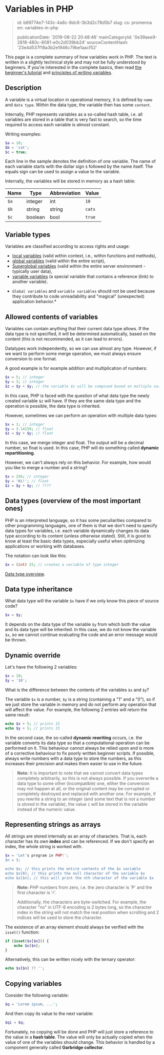 Variables in PHP
================

> id: b89774e7-143c-4a8c-8dc6-3b3d2c78d5b7
> slug:
> 	cs: promenna
> 	en: variables-in-php
> 
> publicationDate: '2019-08-22 20:48:46'
> mainCategoryId: '0e39aee9-2818-480c-8081-e0c2d039bb24'
> sourceContentHash: '23e4d537f18a3b2e1946c79be1aacf52'

This page is a complete summary of how variables work in PHP. The text is written in a slightly technical style and may not be fully understood by beginners. If you're interested in the complete basics, then read <a href="/first-script">the beginner's tutorial</a> and <a href="/principles-of-prominent-script">principles of writing variables</a>.

Description
-----

A variable is a virtual location in operational memory, it is defined by `name` and `data type`. Within the data type, the variable then has some `content`.

Internally, PHP represents variables as a so-called hash table, i.e. all variables are stored in a table that is very fast to search, so the time required to access each variable is *almost* constant.

Writing examples:

```php
$a = 10;
$b = 'cat';
$c = true;
```

Each line in the sample denotes the definition of one variable. The name of each variable starts with the dollar sign `$` followed by the name itself. The equals sign can be used to assign a value to the variable.

Internally, the variables will be stored in memory as a hash table:

| Name | Type | Abbreviation | Value |
|-------|---------|---------|---------|
| `$a` | integer | int | `10` |
| `$b` | string | string | `cats` |
| `$c` | boolean | bool | `true` |

Variable types
---------------

Variables are classified according to access rights and usage:

- <a href="/local-variable">local variables</a> (valid within context, i.e., within functions and methods),
- <a href="/global-variable">global variables</a> (valid within the entire script),
- <a href="/superglobal-variable">Superglobal variables</a> (valid within the entire server environment - typically user data),
- <a href="/promenna-variable">variable variables</a> (a special variable that contains a reference (link) to another variable).

* `Global variables` and `variable variables` should not be used because they contribute to code unreadability and "magical" (unexpected) application behavior.*

Allowed contents of variables
--------------------------

Variables can contain anything that their current data type allows. If the data type is not specified, it will be determined automatically, based on the content (this is not recommended, as it can lead to errors).

Datatypes work independently, so we can use almost any type. However, if we want to perform some merge operation, we must always ensure conversion to one format.

A good example is for example addition and multiplication of numbers:

```php
$x = 5; // integer
$y = 3; // integer
$z = $y + $y; // the variable $z will be composed based on multiple variables
```


In this case, PHP is faced with the question of what data type the newly created variable `$z` will have. If they are the same data type and the operation is possible, the data type is inherited.

However, sometimes we can perform an operation with multiple data types:

```php
$x = 1; // integer
$y = 3.14159; // float
$z = $y + $y; // float
```


In this case, we merge integer and float. The output will be a decimal number, so float is used. In this case, PHP will do something called **dynamic repartitioning**.

However, we can't always rely on this behavior. For example, how would you like to merge a number and a string?

```php
$x = 256; // integer
$y = 'Hi!'; // float
$z = $y + $y; // ????
```

Data types (overview of the most important ones)
--------------------------------------

PHP is an interpreted language, so it has some peculiarities compared to other programming languages, one of them is that we don't need to specify data types for variables, i.e. each variable dynamically changes its data type according to its content (unless otherwise stated). Still, it is good to know at least the basic data types, especially useful when optimizing applications or working with databases.

The notation can look like this:

```php
$x = (int) 25; // creates a variable of type integer
```

<a href="/datove-types">Data type overview</a>.

Data type inheritance
-----------------------

What data type will the variable `$x` have if we only know this piece of source code?

```php
$x = $y;
```

It depends on the data type of the variable `$y` from which both the value and its data type will be inherited. In this case, we do not know the variable `$x`, so we cannot continue evaluating the code and an error message would be thrown.

Dynamic override
---------------------

Let's have the following 2 variables:

```php
$x = 10;
$y = '10';
```

What is the difference between the contents of the variables `$x` and `$y`?

The variable `$x` is a number, `$y` is a string (containing a "1" and a "0"), so if we just store the variable in memory and do not perform any operation that will affect the value. For example, the following 2 entries will return the same result:

```php
echo $x + 5; // prints 15
echo $y + 5; // prints 15
```

In the second case, the so-called **dynamic rewriting** occurs, i.e. the variable converts its data type so that a computational operation can be performed on it. This behaviour cannot always be relied upon and is more of a corrective behaviour to fix poorly written beginner scripts. If possible, always write numbers with a data type to store the numbers, as this increases their precision and makes them easier to use in the future.

> **Note:** It is important to note that we cannot convert data types completely arbitrarily, so this is not always possible. If you overwrite a data type to some other (incompatible) one, either the conversion may not happen at all, or the original content may be corrupted or completely destroyed and replaced with another one. For example, if you rewrite a string to an integer (and some text that is not a number is stored in the variable), the value `1` will be stored in the variable instead of the numeric value.

Representing strings as arrays
------------------------------

All strings are stored internally as an array of characters. That is, each character has its own **index** and can be referenced. If we don't specify an index, the whole string is worked with.

```php
$x = 'Let's program in PHP!';
$n = 3;

echo $x; // this prints the entire contents of the $x variable
echo $x[0]; // this prints the null character of the variable $x
echo $x[$n]; // this will print the nth character of the variable $x
```

> **Note:** PHP numbers from zero, i.e. the zero character is 'P' and the first character is 'r'.
>
> Additionally, the characters are byte-switched. For example, the character "no" in UTF-8 encoding is 2 bytes long, so the character index in the string will not match the real position when scrolling and 2 indices will be used to store the character.

The existence of an array element should always be verified with the `isset()` function:

```php
if (isset($x[$n])) {
    echo $x[$n];
}
```

Alternatively, this can be written nicely with the ternary operator:

```php
echo $x[$n] ?? '';
```

Copying variables
---------------------

Consider the following variable:

```php
$q = 'Lorem ipsum, ...';
```

And then copy its value to the next variable:

```php
$qi = $q;
```

Fortunately, no copying will be done and PHP will just store a reference to the value in a **hash table**. The value will only be actually copied when the value of one of the variables should change. This behavior is handled by a component generally called **Garbridge collector**.
